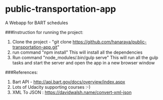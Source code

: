 # public-transportation-app
A Webapp for BART schedules

###Instruction for running the project:

1. Clone the project - "git clone https://github.com/hanaraya/public-transportation-app.git"
2. run command "npm install" This will install all the dependencies
3. Run command "node_modules/.bin/gulp serve" This will run all the gulp tasks and start the server and open the app in a new browser window

###References:

1. Bart API - http://api.bart.gov/docs/overview/index.aspx
2. Lots of Udacity supporting courses :-)
3. XML To JSON : https://davidwalsh.name/convert-xml-json
